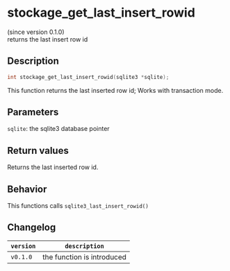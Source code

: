 # stockage_get_last_insert_rowid 
(since version 0.1.0)  
returns the last insert row id


## Description

```c
int stockage_get_last_insert_rowid(sqlite3 *sqlite);
```

This function returns the last inserted row id; Works with transaction mode.


## Parameters

`sqlite`: the sqlite3 database pointer


## Return values

Returns the last inserted row id.

## Behavior

This functions calls `sqlite3_last_insert_rowid()`

## Changelog

| `version` | `description`              |
| ----------- | ------------------------ |
| `v0.1.0`  | the function is introduced |

